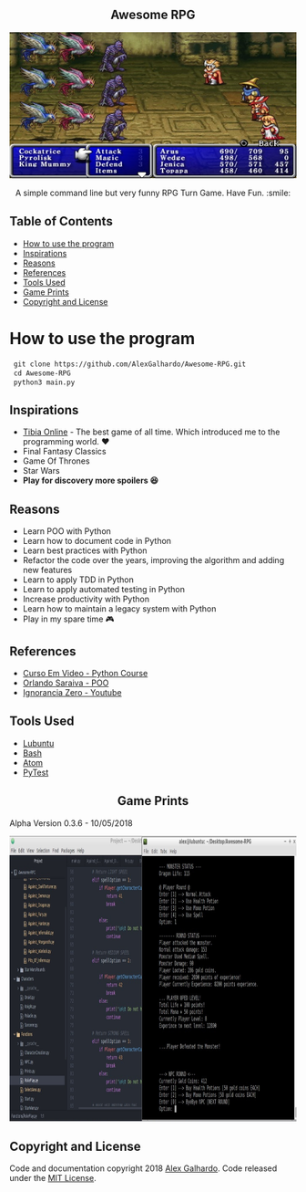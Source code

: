 <h2 align="center"> Awesome RPG </h2>

<p align="center">
  <a href="https://secure.tibia.com/news/?subtopic=latestnews">
    <img src="rpg.jpg" alt="" width=512 height=256>
  </a>

  <p align="center">
    A simple command line but very funny RPG Turn Game. Have Fun. :smile:
    <br>
  </p>



## Table of Contents

- [How to use the program](#how-to-use-the-program)
- [Inspirations](#inspirations)
- [Reasons](#reasons)
- [References](#references)
- [Tools Used](#tools-used)
- [Game Prints](#game-prints)
- [Copyright and License](#copyright-and-license)

# How to use the program

     git clone https://github.com/AlexGalhardo/Awesome-RPG.git
     cd Awesome-RPG
     python3 main.py

## Inspirations

- [Tibia Online](https://secure.tibia.com/news/?subtopic=latestnews) - The best game of all time. Which introduced me to the programming world. :heart:
- Final Fantasy Classics
- Game Of Thrones
- Star Wars
- <strong> Play for discovery more spoilers :satisfied: </strong>

## Reasons

- Learn POO with Python
- Learn how to document code in Python
- Learn best practices with Python
- Refactor the code over the years, improving the algorithm and adding new features
- Learn to apply TDD in Python
- Learn to apply automated testing in Python
- Increase productivity with Python
- Learn how to maintain a legacy system with Python
- Play in my spare time :video_game:

## References

- [Curso Em Video - Python Course](https://www.cursoemvideo.com/course-cat/python/)
- [Orlando Saraiva - POO](https://github.com/orlandosaraivajr/ioo)
- [Ignorancia Zero - Youtube](https://www.youtube.com/channel/UCmjj41YfcaCpZIkU-oqVIIw)

## Tools Used

- [Lubuntu](https://lubuntu.net/)
- [Bash](https://www.google.com.br/search?q=bash&oq=bash&aqs=chrome..69i57l2j69i65l3j69i60.422j0j7&sourceid=chrome&ie=UTF-8)
- [Atom](https://atom.io/)
- [PyTest](https://docs.pytest.org/en/latest/)


<h2 align="center"> Game Prints </h2>

<p align="center">
  <p>
    Alpha Version 0.3.6 - 10/05/2018
  </p>
    <img src="alpha-version.jpg" alt="" width="1360" height="500">
  </a>



## Copyright and License

Code and documentation copyright 2018 [Alex Galhardo](https://github.com/AlexGalhardo). Code released under the [MIT License](https://github.com/AlexGalhardo/Awesome-RPG/blob/master/LICENSE).
